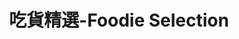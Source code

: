 ---
title: "吃貨精選-Foodie Selection"
description: "探索全台美食競賽，發現在地美味，品嚐競技精神"
keywords:
  - 美食競賽
  - 台灣美食
  - 美食精選
datePublished: "2025-06-30"
dateModified: "2025-07-01"
city: "台北市"
district: "所有行政區"
award: "所有獎項"
year: "所有年份"
page: 12
count: 234

restaurants:
  - name: "Ciao by Fratelli Pennisi Macelleria Sicilia 西西里牛排餐酒館"
    address: "台北市大同區承德路一段3號6樓"
    phone: "0975684833"
    geo: "25.049143849212033, 121.51686683096352"
    google_map: "https://maps.app.goo.gl/17vBMKB7N4QhHrLk8"
    footinder: "https://footinder.com.tw/%e5%8f%b0%e5%8c%97%e5%b8%82%e5%a4%a7%e5%90%8c%e5%8d%80/7651/"
    official: "https://www.palaisdechinehotel.com/pdc-tw/pages/26/0/304"
    award:
    - name: "500盤"
      year: "2024"
  - name: "台北喜來登大飯店 請客樓"
    address: "台北市中正區忠孝東路一段12號17樓"
    phone: "0223211818"
    geo: "25.044656426578722, 121.52170153240529"
    google_map: "https://maps.app.goo.gl/DC7NdPfPSidVhZiu6"
    footinder: "https://footinder.com.tw/%E5%8F%B0%E5%8C%97%E5%B8%82%E4%B8%AD%E6%AD%A3%E5%8D%80/7837/"
    official: "https://www.sheratongrandtaipei.com/websev?lang=zh-tw&ref=pages&cat=2&id=18"
    award:
    - name: "500盤"
      year: "2024"
  - name: "台北美味小館"
    address: "台北市中正區林森南路61巷17號"
    phone: "0223215939"
    geo: "25.039721429456574, 121.5228709737999"
    google_map: "https://maps.app.goo.gl/isGdem8c9q4PQf5V8"
    footinder: "https://footinder.com.tw/%e5%8f%b0%e5%8c%97%e5%b8%82%e4%b8%ad%e6%ad%a3%e5%8d%80/7888/"
    official: "https://www.facebook.com/profile.php?id=100063749240640"
    award:
    - name: "500盤"
      year: "2024"
  - name: "牛琅"
    address: "台北市中山區樂群三路303號3樓"
    phone: "0285027711"
    geo: "25.08279704353928, 121.56032962199026"
    google_map: "https://maps.app.goo.gl/k4M7Ez7e3c9izAZD7"
    footinder: "https://footinder.com.tw/%e5%8f%b0%e5%8c%97%e5%b8%82%e4%b8%ad%e5%b1%b1%e5%8d%80/362138/"
    official: "https://www.newluxebeef.com/"
    award:
    - name: "500盤"
      year: "2024"
  - name: "牛吉燒肉(暫時關閉)"
    address: "台北市大安區通安街38-1號"
    phone: "0227081629"
    geo: "25.031664362329458, 121.55323282249057"
    google_map: "https://maps.app.goo.gl/tLgsoYRJGBkFQo1QA"
    footinder: "https://footinder.com.tw/%E5%8F%B0%E5%8C%97%E5%B8%82%E5%A4%A7%E5%AE%89%E5%8D%80/120264/"
    official: "https://www.facebook.com/profile.php?id=100064009511457"
    award:
    - name: "500盤"
      year: "2024"
  - name: "牛B燒肉 GyuB Yakiniku"
    address: "台北市大安區東豐街64號"
    phone: "0223250660"
    geo: "25.03589691280263, 121.54770382329203"
    google_map: "https://maps.app.goo.gl/LycmXKQK7jNz9x3w8"
    footinder: "https://footinder.com.tw/%E5%8F%B0%E5%8C%97%E5%B8%82%E5%A4%A7%E5%AE%89%E5%8D%80/104634/"
    official: "https://www.facebook.com/GyuB.Yakiniku/"
    award:
    - name: "500盤"
      year: "2024"
  - name: "鳥哲 燒物專門店"
    address: "台北市士林區福華路128巷12號"
    phone: "0228310166"
    geo: "25.102889715468184, 121.52320846457711"
    google_map: "https://maps.app.goo.gl/gEe3qWPVruFSfU9g6"
    footinder: "https://footinder.com.tw/%E5%8F%B0%E5%8C%97%E5%B8%82%E5%A3%AB%E6%9E%97%E5%8D%80/7705/"
    official: "https://www.facebook.com/toritetsu1111/"
    award:
    - name: "500盤"
      year: "2024"
  - name: "寧夏夜市千歲宴"
    address: "台北市大同區寧夏路58號2樓"
    phone: "0987456794"
    geo: "25.05667749721933, 121.51536314738564"
    google_map: "https://maps.app.goo.gl/5piZfcfCfs4tdboNA"
    footinder: "https://footinder.com.tw/%e5%8f%b0%e5%8c%97%e5%b8%82%e5%a4%a7%e5%90%8c%e5%8d%80/35031/"
    official: ""
    award:
    - name: "500盤"
      year: "2024"
  - name: "南村｜私廚‧小酒棧"
    address: "台北市大安區忠孝東路四段216巷33弄10號"
    phone: "0227117272"
    geo: "25.03928962564371, 121.55348937874689"
    google_map: "https://maps.app.goo.gl/Dx7oHUpgYxi57vsQ8"
    footinder: "https://footinder.com.tw/%e5%8f%b0%e5%8c%97%e5%b8%82%e5%a4%a7%e5%ae%89%e5%8d%80/124224/"
    official: "https://www.facebook.com/44svbistro/"
    award:
    - name: "500盤"
      year: "2024"
---